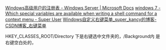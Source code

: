 [Windows高级用户的注册表 - Windows Server | Microsoft Docs](https://docs.microsoft.com/zh-CN/troubleshoot/windows-server/performance/windows-registry-advanced-users)
[windows 7 - Which special variables are available when writing a shell command for a context menu - Super User](https://superuser.com/questions/136838/which-special-variables-are-available-when-writing-a-shell-command-for-a-context)
[Windows自定义右键菜单_super_kancy的博客-CSDN博客_右键菜单](https://blog.csdn.net/qq_25166683/article/details/81352868)

HKEY_CLASSES_ROOT/Directory 下是右键选中文件夹的，/Background内 是右键空白处的，